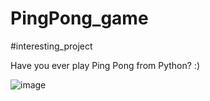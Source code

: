 # PingPong_game

#interesting_project

Have you ever play Ping Pong from Python? :)

![image](https://github.com/eshonxodjayev01/PingPong_game/assets/93433600/c777f98f-35db-4078-8bfb-b5ba46a2bf77)
